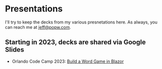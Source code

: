 # Presentations

I'll try to keep the decks from my various presnetations here. As always, you can reach me at jeff@popw.com.

## Starting in 2023, decks are shared via Google Slides

* Orlando Code Camp 2023: [Build a Word Game in Blazor](https://docs.google.com/presentation/d/10wv_mWrlKPa_Ymg8h8AC25WIdUtJW0YLfZCV5KzfjNg/edit?usp=sharing)
